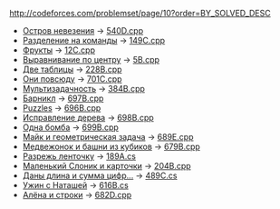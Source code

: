 http://codeforces.com/problemset/page/10?order=BY_SOLVED_DESC
* [Остров невезения](http://codeforces.com/contest/540/problem/D) -> [540D.cpp](https://github.com/alpinskiy/practicing-at-codeforces.com/blob/master/540D.cpp)
* [Разделение на команды](http://codeforces.com/problemset/problem/149/C) -> [149C.cpp](https://github.com/alpinskiy/practicing-at-codeforces.com/blob/master/149C.cpp)
* [Фрукты](http://codeforces.com/problemset/problem/12/C) -> [12C.cpp](https://github.com/alpinskiy/practicing-at-codeforces.com/blob/master/12C.cpp)
* [Выравнивание по центру](http://codeforces.com/problemset/problem/5/B) -> [5B.cpp](https://github.com/alpinskiy/practicing-at-codeforces.com/blob/master/5B.cpp)
* [Две таблицы](http://codeforces.com/problemset/problem/228/B) -> [228B.cpp](https://github.com/alpinskiy/practicing-at-codeforces.com/blob/master/228B.cpp)
* [Они повсюду](http://codeforces.com/problemset/problem/701/C) -> [701C.cpp](https://github.com/alpinskiy/practicing-at-codeforces.com/blob/master/701C.cpp)
* [Мультизадачность](http://codeforces.com/problemset/problem/384/B) -> [384B.cpp](https://github.com/alpinskiy/practicing-at-codeforces.com/blob/master/384B.cpp)
* [Барникл](http://codeforces.com/problemset/problem/697/B) -> [697B.cpp](https://github.com/alpinskiy/practicing-at-codeforces.com/blob/master/697B.cpp)
* [Puzzles](http://codeforces.com/problemset/problem/696/B) -> [696B.cpp](https://github.com/alpinskiy/practicing-at-codeforces.com/blob/master/696B.cpp)
* [Исправление дерева](http://codeforces.com/contest/698/problem/B") -> [698B.cpp](https://github.com/alpinskiy/practicing-at-codeforces.com/blob/master/698B.cpp)
* [Одна бомба](http://codeforces.com/contest/699/problem/B) -> [699B.cpp](https://github.com/alpinskiy/practicing-at-codeforces.com/blob/master/699B.cpp)
* [Майк и геометрическая задача](http://codeforces.com/contest/689/problem/E) -> [689E.cpp](https://github.com/alpinskiy/practicing-at-codeforces.com/blob/master/689E.cpp)
* [Медвежонок и башни из кубиков](http://codeforces.com/contest/679/problem/B) -> [679B.cpp](https://github.com/alpinskiy/practicing-at-codeforces.com/blob/master/679B.cpp)
* [Разрежь ленточку](http://codeforces.com/problemset/problem/189/A) -> [189A.cs](https://github.com/alpinskiy/practicing-at-codeforces.com/blob/master/189A.cs)
* [Маленький Слоник и карточки](http://codeforces.com/problemset/problem/204/B) -> [204B.cpp](https://github.com/alpinskiy/practicing-at-codeforces.com/blob/master/204B.cpp)
* [Даны длина и сумма цифр...](http://codeforces.com/problemset/problem/489/C) -> [489C.cs](https://github.com/alpinskiy/practicing-at-codeforces.com/blob/master/489C.cs)
* [Ужин с Наташей](http://codeforces.com/problemset/problem/616/B) -> [616B.cs](https://github.com/alpinskiy/practicing-at-codeforces.com/blob/master/616B.cs)
* [Алёна и строки](http://codeforces.com/contest/682/problem/D) -> [682D.cpp](https://github.com/alpinskiy/practicing-at-codeforces.com/blob/master/682D.cpp)
